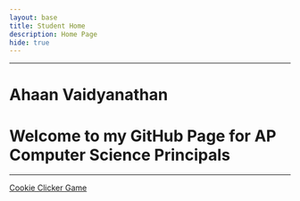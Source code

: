 ```yaml
---
layout: base
title: Student Home 
description: Home Page
hide: true
---
```


---
# Ahaan Vaidyanathan 
# Welcome to my GitHub Page for AP Computer Science Principals
---



<a href="{{site.baseurl}}/2024/09/03/cookie-clicker/" class="button-link">Cookie Clicker Game</a>

